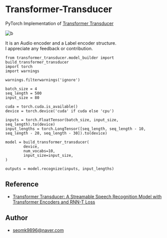 # Transformer-Transducer
PyTorch Implementation of [Transformer Transducer](https://arxiv.org/abs/2002.02562)  


![b](https://user-images.githubusercontent.com/54731898/108169684-6156ff80-713c-11eb-9469-80820d91c365.PNG)   

It is an Audio encoder and a Label encoder structure.  
I appreciate any feedback or contribution.  
```
from transformer_transducer.model_builder import build_transformer_transducer
import torch
import warnings

warnings.filterwarnings('ignore')

batch_size = 4
seq_length = 500
input_size = 80

cuda = torch.cuda.is_available()
device = torch.device('cuda' if cuda else 'cpu')

inputs = torch.FloatTensor(batch_size, input_size, seq_length).to(device)
input_lengths = torch.LongTensor([seq_length, seq_length - 10, seq_length - 20, seq_length - 30]).to(device)

model = build_transformer_transducer(
        device,
        num_vocabs=10,
        input_size=input_size,
)

outputs = model.recognize(inputs, input_lengths)
```

## Reference
- [Transformer Transducer: A Streamable Speech Recognition Model with Transformer Encoders and RNN-T Loss](https://arxiv.org/abs/2002.02562)

## Author
- seomk9896@naver.com
